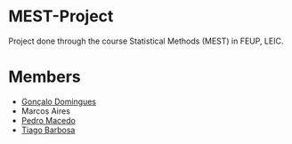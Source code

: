 # MEST-Project
Project done through the course Statistical Methods (MEST) in FEUP, LEIC.

# Members
- [Gonçalo Domingues](https://github.com/GoncaloDomingues750)
- Marcos Aires
- [Pedro Macedo](https://github.com/pedronunomacedo)
- [Tiago Barbosa](https://github.com/th0rz05)
